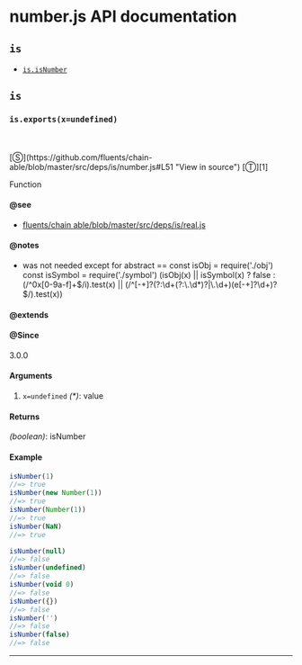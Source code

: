 # number.js API documentation

<!-- div class="toc-container" -->

<!-- div -->

## `is`
* <a href="#is-prototype-isNumber"  data-meta="exports x undefined"  data-call="exports x undefined"  data-category="Methods"  data-description="Function"  data-name="isNumber"  data-member="is"  data-see="href https github com fluents chain able blob master src deps is real js label fluents chain able blob master src deps is real js"  data-notes="was not needed except for abstract const isObj require obj const isSymbol require symbol isObj x isSymbol x false 0x 0 9a f i test x d d d e d test x"  data-all="meta exports x undefined call exports x undefined category Methods description Function name isNumber member is see href https github com fluents chain able blob master src deps is real js label fluents chain able blob master src deps is real js notes was not needed except for abstract n const isObj require obj n const isSymbol require symbol n isObj x isSymbol x n false n 0x 0 9a f i test x n d d d e d test x n todos klassProps" >`is.isNumber`</a>

<!-- /div -->

<!-- /div -->

<!-- div class="doc-container" -->

<!-- div -->

## `is`

<!-- div -->

<h3 id="is-prototype-isNumber" data-member="is" data-category="Methods" data-name="isNumber"><code>is.exports(x=undefined)</code></h3>
<br>
<br>
[&#x24C8;](https://github.com/fluents/chain-able/blob/master/src/deps/is/number.js#L51 "View in source") [&#x24C9;][1]

Function


#### @see 

* <a href="https://github.com/fluents/chain-able/blob/master/src/deps/is/real.js" >fluents/chain able/blob/master/src/deps/is/real.js</a>

#### @notes 

* was not needed except for abstract ==
  const isObj = require('./obj')
  const isSymbol = require('./symbol')
  (isObj(x) || isSymbol(x)
    ? false
    : (/^0x[0-9a-f]+$/i).test(x) ||
        (/^[-+]?(?:\d+(?:\.\d*)?|\.\d+)(e[-+]?\d+)?$/).test(x))
 

#### @extends




#### @Since
3.0.0

#### Arguments
1. `x=undefined` *(&#42;)*: value

#### Returns
*(boolean)*: isNumber

#### Example
```js
isNumber(1)
//=> true
isNumber(new Number(1))
//=> true
isNumber(Number(1))
//=> true
isNumber(NaN)
//=> true

isNumber(null)
//=> false
isNumber(undefined)
//=> false
isNumber(void 0)
//=> false
isNumber({})
//=> false
isNumber('')
//=> false
isNumber(false)
//=> false

```
---

<!-- /div -->

<!-- /div -->

<!-- /div -->

 [1]: #is "Jump back to the TOC."
